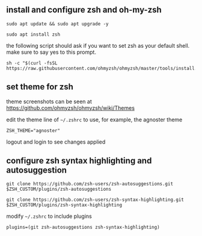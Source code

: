 ## install and configure zsh and oh-my-zsh

    sudo apt update && sudo apt upgrade -y

    sudo apt install zsh

the following script should ask if you want to set zsh as your default shell. make sure to say yes to this prompt.

    sh -c "$(curl -fsSL https://raw.githubusercontent.com/ohmyzsh/ohmyzsh/master/tools/install.sh)"

## set theme for zsh

theme screenshots can be seen at https://github.com/ohmyzsh/ohmyzsh/wiki/Themes

edit the theme line of `~/.zshrc` to use, for example, the agnoster theme

    ZSH_THEME="agnoster"

logout and login to see changes applied

## configure zsh syntax highlighting and autosuggestion

    git clone https://github.com/zsh-users/zsh-autosuggestions.git $ZSH_CUSTOM/plugins/zsh-autosuggestions
    
    git clone https://github.com/zsh-users/zsh-syntax-highlighting.git $ZSH_CUSTOM/plugins/zsh-syntax-highlighting

modify `~/.zshrc` to include plugins

    plugins=(git zsh-autosuggestions zsh-syntax-highlighting)
